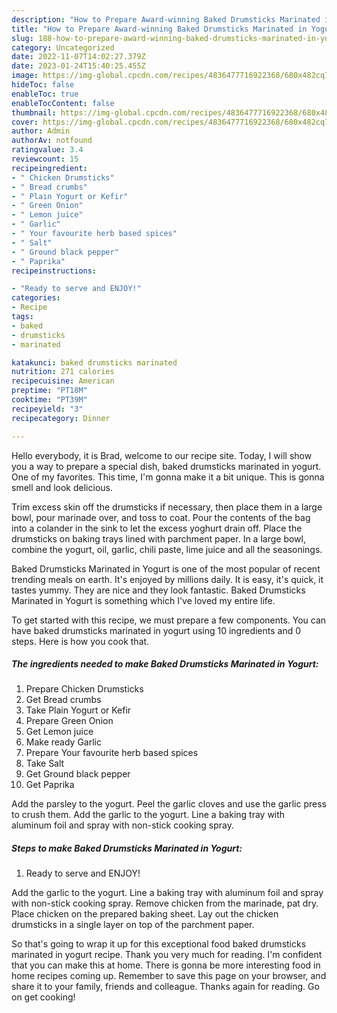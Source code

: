```yaml
---
description: "How to Prepare Award-winning Baked Drumsticks Marinated in Yogurt"
title: "How to Prepare Award-winning Baked Drumsticks Marinated in Yogurt"
slug: 188-how-to-prepare-award-winning-baked-drumsticks-marinated-in-yogurt
category: Uncategorized
date: 2022-11-07T14:02:27.379Z
date: 2023-01-24T15:40:25.455Z
image: https://img-global.cpcdn.com/recipes/4836477716922368/680x482cq70/baked-drumsticks-marinated-in-yogurt-recipe-main-photo.jpg
hideToc: false
enableToc: true
enableTocContent: false
thumbnail: https://img-global.cpcdn.com/recipes/4836477716922368/680x482cq70/baked-drumsticks-marinated-in-yogurt-recipe-main-photo.jpg
cover: https://img-global.cpcdn.com/recipes/4836477716922368/680x482cq70/baked-drumsticks-marinated-in-yogurt-recipe-main-photo.jpg
author: Admin
authorAv: notfound
ratingvalue: 3.4
reviewcount: 15
recipeingredient:
- " Chicken Drumsticks"
- " Bread crumbs"
- " Plain Yogurt or Kefir"
- " Green Onion"
- " Lemon juice"
- " Garlic"
- " Your favourite herb based spices"
- " Salt"
- " Ground black pepper"
- " Paprika"
recipeinstructions:

- "Ready to serve and ENJOY!"
categories:
- Recipe
tags:
- baked
- drumsticks
- marinated

katakunci: baked drumsticks marinated 
nutrition: 271 calories
recipecuisine: American
preptime: "PT18M"
cooktime: "PT39M"
recipeyield: "3"
recipecategory: Dinner

---
```



Hello everybody, it is Brad, welcome to our recipe site. Today, I will show you a way to prepare a special dish, baked drumsticks marinated in yogurt. One of my favorites. This time, I'm gonna make it a bit unique. This is gonna smell and look delicious.

Trim excess skin off the drumsticks if necessary, then place them in a large bowl, pour marinade over, and toss to coat. Pour the contents of the bag into a colander in the sink to let the excess yoghurt drain off. Place the drumsticks on baking trays lined with parchment paper. In a large bowl, combine the yogurt, oil, garlic, chili paste, lime juice and all the seasonings.

Baked Drumsticks Marinated in Yogurt is one of the most popular of recent trending meals on earth. It's enjoyed by millions daily. It is easy, it's quick, it tastes yummy. They are nice and they look fantastic. Baked Drumsticks Marinated in Yogurt is something which I've loved my entire life.


To get started with this recipe, we must prepare a few components. You can have baked drumsticks marinated in yogurt using 10 ingredients and 0 steps. Here is how you cook that.

<!--inarticleads1-->

##### The ingredients needed to make Baked Drumsticks Marinated in Yogurt:

1. Prepare  Chicken Drumsticks
1. Get  Bread crumbs
1. Take  Plain Yogurt or Kefir
1. Prepare  Green Onion
1. Get  Lemon juice
1. Make ready  Garlic
1. Prepare  Your favourite herb based spices
1. Take  Salt
1. Get  Ground black pepper
1. Get  Paprika


Add the parsley to the yogurt. Peel the garlic cloves and use the garlic press to crush them. Add the garlic to the yogurt. Line a baking tray with aluminum foil and spray with non-stick cooking spray. 

<!--inarticleads2-->

##### Steps to make Baked Drumsticks Marinated in Yogurt:


1. Ready to serve and ENJOY!

Add the garlic to the yogurt. Line a baking tray with aluminum foil and spray with non-stick cooking spray. Remove chicken from the marinade, pat dry. Place chicken on the prepared baking sheet. Lay out the chicken drumsticks in a single layer on top of the parchment paper. 

So that's going to wrap it up for this exceptional food baked drumsticks marinated in yogurt recipe. Thank you very much for reading. I'm confident that you can make this at home. There is gonna be more interesting food in home recipes coming up. Remember to save this page on your browser, and share it to your family, friends and colleague. Thanks again for reading. Go on get cooking!
